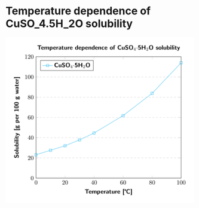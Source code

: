 # Temperature dependence of CuSO_4.5H_2O solubility

![Temperature dependence of CuSO_4.5H_2O solubility](Temperature%20dependence%20of%20CuSO_4.5H_2O%20solubility.png)
